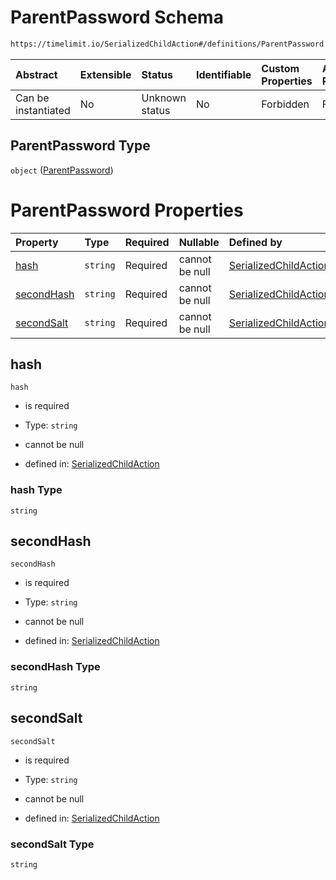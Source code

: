 # ParentPassword Schema

```txt
https://timelimit.io/SerializedChildAction#/definitions/ParentPassword
```

| Abstract            | Extensible | Status         | Identifiable | Custom Properties | Additional Properties | Access Restrictions | Defined In                                                                                      |
| :------------------ | :--------- | :------------- | :----------- | :---------------- | :-------------------- | :------------------ | :---------------------------------------------------------------------------------------------- |
| Can be instantiated | No         | Unknown status | No           | Forbidden         | Forbidden             | none                | [SerializedChildAction.schema.json\*](SerializedChildAction.schema.json "open original schema") |

## ParentPassword Type

`object` ([ParentPassword](serializedchildaction-definitions-parentpassword.md))

# ParentPassword Properties

| Property                  | Type     | Required | Nullable       | Defined by                                                                                                                                                                                        |
| :------------------------ | :------- | :------- | :------------- | :------------------------------------------------------------------------------------------------------------------------------------------------------------------------------------------------ |
| [hash](#hash)             | `string` | Required | cannot be null | [SerializedChildAction](serializedchildaction-definitions-parentpassword-properties-hash.md "https://timelimit.io/SerializedChildAction#/definitions/ParentPassword/properties/hash")             |
| [secondHash](#secondhash) | `string` | Required | cannot be null | [SerializedChildAction](serializedchildaction-definitions-parentpassword-properties-secondhash.md "https://timelimit.io/SerializedChildAction#/definitions/ParentPassword/properties/secondHash") |
| [secondSalt](#secondsalt) | `string` | Required | cannot be null | [SerializedChildAction](serializedchildaction-definitions-parentpassword-properties-secondsalt.md "https://timelimit.io/SerializedChildAction#/definitions/ParentPassword/properties/secondSalt") |

## hash

`hash`

- is required

- Type: `string`

- cannot be null

- defined in: [SerializedChildAction](serializedchildaction-definitions-parentpassword-properties-hash.md "https://timelimit.io/SerializedChildAction#/definitions/ParentPassword/properties/hash")

### hash Type

`string`

## secondHash

`secondHash`

- is required

- Type: `string`

- cannot be null

- defined in: [SerializedChildAction](serializedchildaction-definitions-parentpassword-properties-secondhash.md "https://timelimit.io/SerializedChildAction#/definitions/ParentPassword/properties/secondHash")

### secondHash Type

`string`

## secondSalt

`secondSalt`

- is required

- Type: `string`

- cannot be null

- defined in: [SerializedChildAction](serializedchildaction-definitions-parentpassword-properties-secondsalt.md "https://timelimit.io/SerializedChildAction#/definitions/ParentPassword/properties/secondSalt")

### secondSalt Type

`string`
